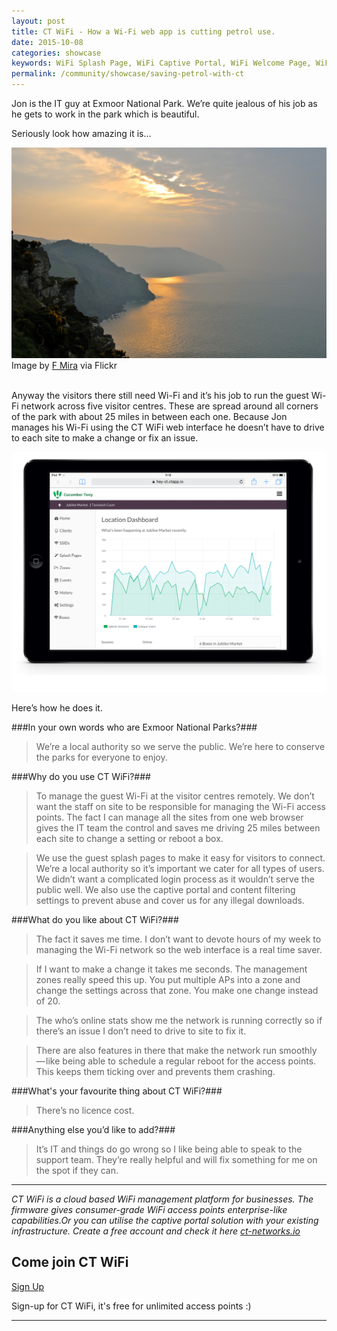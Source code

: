 ```yaml
---
layout: post
title: CT WiFi - How a Wi-Fi web app is cutting petrol use.
date: 2015-10-08
categories: showcase
keywords: WiFi Splash Page, WiFi Captive Portal, WiFi Welcome Page, WiFi Splash page html5, WiFi splash page example, wifi splash page template
permalink: /community/showcase/saving-petrol-with-ct
---
```


Jon is the IT guy at Exmoor National Park. We’re quite jealous of his job as he gets to work in the park which is beautiful.

Seriously look how amazing it is…

<div class="mdl-typography--text-center">
	<img src="/images/community/showcase/exmoor-park.jpeg">
Image by <a href="https://www.flickr.com/photos/fhmira/">F Mira</a> via Flickr
</div>
<br>

Anyway the visitors there still need Wi-Fi and it’s his job to run the guest Wi-Fi network across five visitor centres. These are spread around all corners of the park with about 25 miles in between each one.
Because Jon manages his Wi-Fi using the CT WiFi web interface he doesn’t have to drive to each site to make a change or fix an issue.

<div class="mdl-typography--text-center">
	<img src="/images/community/showcase/ct-interface.png">
</div>

Here’s how he does it.

###In your own words who are Exmoor National Parks?###

>We’re a local authority so we serve the public. We’re here to conserve the parks for everyone to enjoy.

###Why do you use CT WiFi?###

>To manage the guest Wi-Fi at the visitor centres remotely. We don’t want the staff on site to be responsible for managing the Wi-Fi access points. The fact I can manage all the sites from one web browser gives the IT team the control and saves me driving 25 miles between each site to change a setting or reboot a box.

>We use the guest splash pages to make it easy for visitors to connect. We’re a local authority so it’s important we cater for all types of users. We didn’t want a complicated login process as it wouldn’t serve the public well. We also use the captive portal and content filtering settings to prevent abuse and cover us for any illegal downloads.

###What do you like about CT WiFi?###

>The fact it saves me time. I don’t want to devote hours of my week to managing the Wi-Fi network so the web interface is a real time saver.

>If I want to make a change it takes me seconds. The management zones really speed this up. You put multiple APs into a zone and change the settings across that zone. You make one change instead of 20.

>The who’s online stats show me the network is running correctly so if there’s an issue I don’t need to drive to site to fix it.

>There are also features in there that make the network run smoothly — like being able to schedule a regular reboot for the access points. This keeps them ticking over and prevents them crashing.

###What's your favourite thing about CT WiFi?###

>There’s no licence cost.

###Anything else you’d like to add?###

>It’s IT and things do go wrong so I like being able to speak to the support team. They’re really helpful and will fix something for me on the spot if they can.

<hr>

*CT WiFi is a cloud based WiFi management platform for businesses. The firmware gives consumer-grade WiFi access points enterprise-like capabilities.Or you can utilise the captive portal solution with your existing infrastructure. Create a free account and check it here <a href="https://ct-networks.io">ct-networks.io</a>*

<div class="mdl-typography--text-center">

<h2>Come join CT WiFi</h2>

<a href="https://my.ctapp.io/#/create" class="button success dst">Sign Up</a><br>

<p>Sign-up for CT WiFi, it's free for unlimited access points :)</p>

<hr>

</div>
